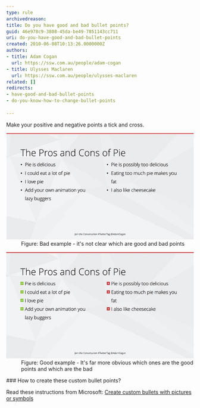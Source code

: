 ```yaml
---
type: rule
archivedreason: 
title: Do you have good and bad bullet points?
guid: 46e978c9-3808-45da-be49-7851143cc711
uri: do-you-have-good-and-bad-bullet-points
created: 2010-06-08T10:13:26.0000000Z
authors:
- title: Adam Cogan
  url: https://ssw.com.au/people/adam-cogan
- title: Ulysses Maclaren
  url: https://ssw.com.au/people/ulysses-maclaren
related: []
redirects:
- have-good-and-bad-bullet-points
- do-you-know-how-to-change-bullet-points

---
```


Make your positive and negative points a tick and cross.  

<!--endintro-->
<dl class="badImage"><dt>
      <img src="TicksBad.jpg" alt=""> 
   </dt><dd>Figure: Bad example - it's not clear which are good and bad points </dd></dl><dl class="goodImage"><dt>
      <img src="TicksGood.jpg" alt=""> 
   </dt><dd>Figure: Good example - It's far more obvious which ones are the good points and which are the bad </dd></dl>
### How to create these custom bullet points?

Read these instructions from Microsoft: [Create custom bullets with pictures or symbols](https://support.office.com/en-us/article/create-custom-bullets-with-pictures-or-symbols-a6bf04a8-be3d-4bec-969a-6196e89da741)
